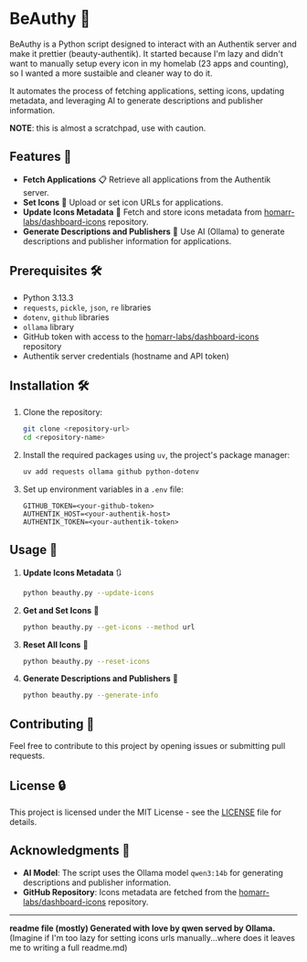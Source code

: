 # BeAuthy 🚀

BeAuthy is a Python script designed to interact with an Authentik server and make it prettier (beauty-authentik). It started because I'm lazy and didn't want to manually setup every icon in my homelab (23 apps and counting), so I wanted a more sustaible and cleaner way to do it. 

It automates the process of fetching applications, setting icons, updating metadata, and leveraging AI to generate descriptions and publisher information.

__NOTE__: this is almost a scratchpad, use with caution.

## Features 🌟

- **Fetch Applications** 📋 Retrieve all applications from the Authentik server.
- **Set Icons** 🎨 Upload or set icon URLs for applications.
- **Update Icons Metadata** 🔄 Fetch and store icons metadata from [homarr-labs/dashboard-icons](https://github.com/homarr-labs/dashboard-icons) repository.
- **Generate Descriptions and Publishers** 🤖 Use AI (Ollama) to generate descriptions and publisher information for applications.

## Prerequisites 🛠️

- Python 3.13.3
- `requests`, `pickle`, `json`, `re` libraries
- `dotenv`, `github` libraries
- `ollama` library
- GitHub token with access to the [homarr-labs/dashboard-icons](https://github.com/homarr-labs/dashboard-icons) repository
- Authentik server credentials (hostname and API token)

## Installation 🛠️

1. Clone the repository:
   ```bash
   git clone <repository-url>
   cd <repository-name>
   ```

2. Install the required packages using `uv`, the project's package manager:
   ```bash
   uv add requests ollama github python-dotenv
   ```

3. Set up environment variables in a `.env` file:
   ```
   GITHUB_TOKEN=<your-github-token>
   AUTHENTIK_HOST=<your-authentik-host>
   AUTHENTIK_TOKEN=<your-authentik-token>
   ```

## Usage 🚀

1. **Update Icons Metadata** 🔃
   ```bash
   python beauthy.py --update-icons
   ```

2. **Get and Set Icons** 🎨
   ```bash
   python beauthy.py --get-icons --method url
   ```

3. **Reset All Icons** 🔄
   ```bash
   python beauthy.py --reset-icons
   ```

4. **Generate Descriptions and Publishers** 🤖
   ```bash
   python beauthy.py --generate-info
   ```

## Contributing 👥

Feel free to contribute to this project by opening issues or submitting pull requests.

## License 🔒

This project is licensed under the MIT License - see the [LICENSE](LICENSE) file for details.

## Acknowledgments 🙏

- **AI Model**: The script uses the Ollama model `qwen3:14b` for generating descriptions and publisher information.
- **GitHub Repository**: Icons metadata are fetched from the [homarr-labs/dashboard-icons](https://github.com/homarr-labs/dashboard-icons) repository.

---

**readme file (mostly) Generated with love by qwen served by Ollama.**
(Imagine if I'm too lazy for setting icons urls manually...where does it leaves me to writing a full readme.md)
